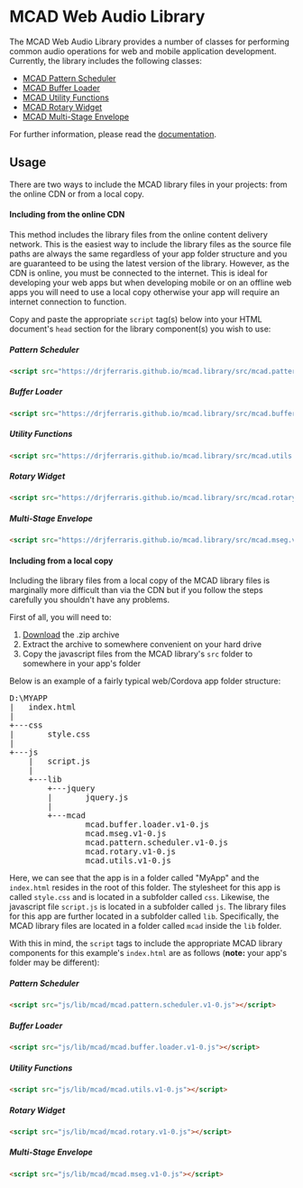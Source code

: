 # MCAD Web Audio Library 

The MCAD Web Audio Library provides a number of classes for performing common audio operations for web and mobile application development. Currently, the library includes the following classes:

  - [MCAD Pattern Scheduler](http://drjferraris.github.io/mcad.library/doc/Scheduler.html)
  - [MCAD Buffer Loader](http://drjferraris.github.io/mcad.library/doc/BufferLoader.html)
  - [MCAD Utility Functions](http://drjferraris.github.io/mcad.library/doc/mcad.html)
  - [MCAD Rotary Widget](http://drjferraris.github.io/mcad.library/doc/Rotary.html)
  - [MCAD Multi-Stage Envelope](http://drjferraris.github.io/mcad.library/doc/mseg.html)
  
For further information, please read the [documentation](http://drjferraris.github.io/mcad.library/doc/index.html).

## **Usage**

There are two ways to include the MCAD library files in your projects: from the online CDN or from a local copy.

#### **Including from the online CDN**

This method includes the library files from the online content delivery network. This is the easiest way to include the library files as the source file paths are always the same regardless of your app folder structure and you are guaranteed to be using the latest version of the library. However, as the CDN is online, you must be connected to the internet. This is ideal for developing your web apps but when developing mobile or on an offline web apps you will need to use a local copy otherwise your app will require an internet connection to function.

Copy and paste the appropriate `script` tag(s) below into your HTML document's `head` section for the library component(s) you wish to use:

##### **Pattern Scheduler**

```html
<script src="https://drjferraris.github.io/mcad.library/src/mcad.pattern.scheduler.v1-0.js"></script>
```

##### **Buffer Loader**

```html
<script src="https://drjferraris.github.io/mcad.library/src/mcad.buffer.loader.v1-0.js"></script>
```

##### **Utility Functions**

```html
<script src="https://drjferraris.github.io/mcad.library/src/mcad.utils.v1-0.js"></script>
```

##### **Rotary Widget**

```html
<script src="https://drjferraris.github.io/mcad.library/src/mcad.rotary.v1-0.js"></script>
```

##### **Multi-Stage Envelope**

```html
<script src="https://drjferraris.github.io/mcad.library/src/mcad.mseg.v1-0.js"></script>
```

#### **Including from a local copy**

Including the library files from a local copy of the MCAD library files is marginally more difficult than via the CDN but if you follow the steps carefully you shouldn't have any problems. 

First of all, you will need to:

1. [Download](https://github.com/drjferraris/mcad.library/zipball/master) the .zip archive
2. Extract the archive to somewhere convenient on your hard drive
3. Copy the javascript files from the MCAD library's `src` folder to somewhere in your app's folder

Below is an example of a fairly typical web/Cordova app folder structure:

<pre>
D:\MYAPP
|   index.html
|
+---css
|       style.css
|
+---js
    |   script.js
    |
    +---lib
        +---jquery
        |       jquery.js
        |
        +---mcad
                mcad.buffer.loader.v1-0.js
                mcad.mseg.v1-0.js
                mcad.pattern.scheduler.v1-0.js
                mcad.rotary.v1-0.js
                mcad.utils.v1-0.js
</pre>

Here, we can see that the app is in a folder called "MyApp" and the `index.html` resides in the root of this folder. The stylesheet for this app is called `style.css` and is located in a subfolder called `css`. Likewise, the javascript file `script.js` is located in a subfolder called `js`. The library files for this app are further located in a subfolder called `lib`. Specifically, the MCAD library files are located in a folder called `mcad` inside the `lib` folder.

With this in mind, the `script` tags to include the appropriate MCAD library components for this example's `index.html` are as follows (**note:** your app's folder may be different):

##### **Pattern Scheduler**

```html
<script src="js/lib/mcad/mcad.pattern.scheduler.v1-0.js"></script>
```

##### **Buffer Loader**

```html
<script src="js/lib/mcad/mcad.buffer.loader.v1-0.js"></script>
```

##### **Utility Functions**

```html
<script src="js/lib/mcad/mcad.utils.v1-0.js"></script>
```

##### **Rotary Widget**

```html
<script src="js/lib/mcad/mcad.rotary.v1-0.js"></script>
```

##### **Multi-Stage Envelope**

```html
<script src="js/lib/mcad/mcad.mseg.v1-0.js"></script>
```